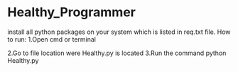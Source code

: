 # Healthy_Programmer
install all python packages on your system which is listed in req.txt file.
How to run:
1.Open cmd or terminal

2.Go to file location were Healthy.py is located
3.Run the command python Healthy.py
